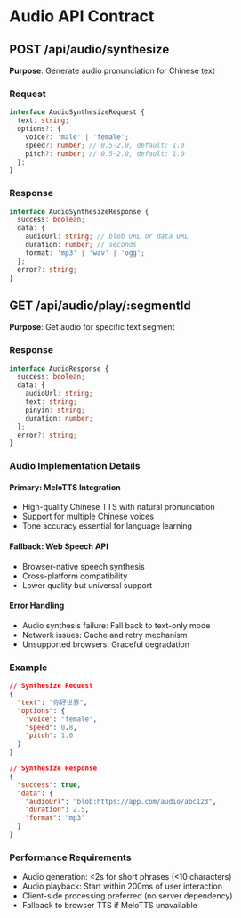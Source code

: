 # Audio API Contract

## POST /api/audio/synthesize

**Purpose**: Generate audio pronunciation for Chinese text

### Request
```typescript
interface AudioSynthesizeRequest {
  text: string;
  options?: {
    voice?: 'male' | 'female';
    speed?: number; // 0.5-2.0, default: 1.0
    pitch?: number; // 0.5-2.0, default: 1.0
  };
}
```

### Response
```typescript
interface AudioSynthesizeResponse {
  success: boolean;
  data: {
    audioUrl: string; // blob URL or data URL
    duration: number; // seconds
    format: 'mp3' | 'wav' | 'ogg';
  };
  error?: string;
}
```

## GET /api/audio/play/:segmentId

**Purpose**: Get audio for specific text segment

### Response
```typescript
interface AudioResponse {
  success: boolean;
  data: {
    audioUrl: string;
    text: string;
    pinyin: string;
    duration: number;
  };
  error?: string;
}
```

### Audio Implementation Details

#### Primary: MeloTTS Integration
- High-quality Chinese TTS with natural pronunciation
- Support for multiple Chinese voices
- Tone accuracy essential for language learning

#### Fallback: Web Speech API
- Browser-native speech synthesis
- Cross-platform compatibility
- Lower quality but universal support

#### Error Handling
- Audio synthesis failure: Fall back to text-only mode
- Network issues: Cache and retry mechanism
- Unsupported browsers: Graceful degradation

### Example
```json
// Synthesize Request
{
  "text": "你好世界",
  "options": {
    "voice": "female",
    "speed": 0.8,
    "pitch": 1.0
  }
}

// Synthesize Response
{
  "success": true,
  "data": {
    "audioUrl": "blob:https://app.com/audio/abc123",
    "duration": 2.5,
    "format": "mp3"
  }
}
```

### Performance Requirements
- Audio generation: <2s for short phrases (<10 characters)
- Audio playback: Start within 200ms of user interaction
- Client-side processing preferred (no server dependency)
- Fallback to browser TTS if MeloTTS unavailable
